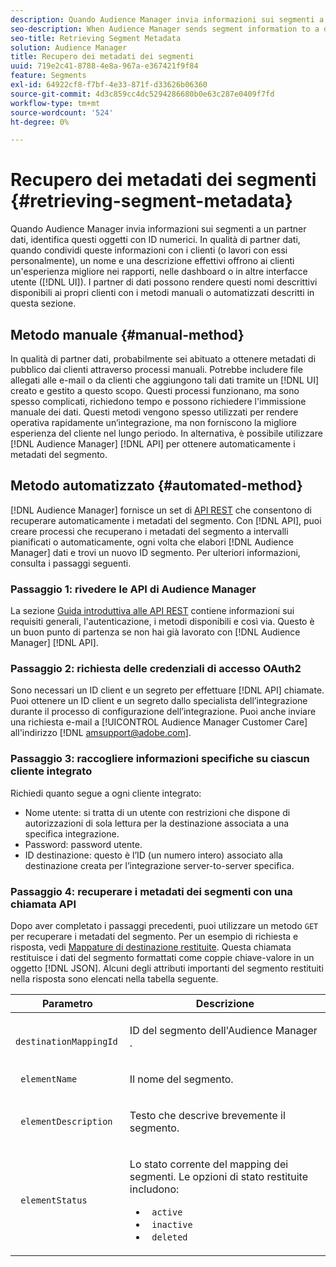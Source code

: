 ```yaml
---
description: Quando Audience Manager invia informazioni sui segmenti a un partner dati, identifica questi oggetti con ID numerici. In qualità di partner dati, quando condividi queste informazioni con i clienti (o lavori con essi personalmente), un nome e una descrizione effettivi offrono ai clienti un’esperienza migliore nei rapporti, nelle dashboard o in altre interfacce utente (interfaccia utente). I partner di dati possono rendere questi nomi descrittivi disponibili ai propri clienti con i metodi manuali o automatizzati descritti in questa sezione.
seo-description: When Audience Manager sends segment information to a data partner, it identifies these objects with numeric IDs. As a data partner, when you share this information with your customers (or work with it yourself), an actual name and description provide a better experience for customers in reports, dashboards, or other user interfaces (UI). Data partners can make these friendly names available to their customers with either the manual or automated methods described in this section.
seo-title: Retrieving Segment Metadata
solution: Audience Manager
title: Recupero dei metadati dei segmenti
uuid: 719e2c41-8788-4e8a-967a-e367421f9f84
feature: Segments
exl-id: 64922cf8-f7bf-4e33-871f-d33626b06360
source-git-commit: 4d3c859cc4dc5294286680b0e63c287e0409f7fd
workflow-type: tm+mt
source-wordcount: '524'
ht-degree: 0%

---
```


# Recupero dei metadati dei segmenti {#retrieving-segment-metadata}

Quando Audience Manager invia informazioni sui segmenti a un partner dati, identifica questi oggetti con ID numerici. In qualità di partner dati, quando condividi queste informazioni con i clienti (o lavori con essi personalmente), un nome e una descrizione effettivi offrono ai clienti un&#39;esperienza migliore nei rapporti, nelle dashboard o in altre interfacce utente ([!DNL UI]). I partner di dati possono rendere questi nomi descrittivi disponibili ai propri clienti con i metodi manuali o automatizzati descritti in questa sezione.

## Metodo manuale {#manual-method}

In qualità di partner dati, probabilmente sei abituato a ottenere metadati di pubblico dai clienti attraverso processi manuali. Potrebbe includere file allegati alle e-mail o da clienti che aggiungono tali dati tramite un [!DNL UI] creato e gestito a questo scopo. Questi processi funzionano, ma sono spesso complicati, richiedono tempo e possono richiedere l&#39;immissione manuale dei dati. Questi metodi vengono spesso utilizzati per rendere operativa rapidamente un’integrazione, ma non forniscono la migliore esperienza del cliente nel lungo periodo. In alternativa, è possibile utilizzare [!DNL Audience Manager] [!DNL API] per ottenere automaticamente i metadati del segmento.

## Metodo automatizzato {#automated-method}

[!DNL Audience Manager] fornisce un set di [API REST](../../api/rest-api-main/rest-api-main.md) che consentono di recuperare automaticamente i metadati del segmento. Con [!DNL API], puoi creare processi che recuperano i metadati del segmento a intervalli pianificati o automaticamente, ogni volta che elabori [!DNL Audience Manager] dati e trovi un nuovo ID segmento. Per ulteriori informazioni, consulta i passaggi seguenti.

### Passaggio 1: rivedere le API di Audience Manager

La sezione [Guida introduttiva alle API REST](../../api/rest-api-main/aam-api-getting-started.md) contiene informazioni sui requisiti generali, l&#39;autenticazione, i metodi disponibili e così via. Questo è un buon punto di partenza se non hai già lavorato con [!DNL Audience Manager] [!DNL API].

### Passaggio 2: richiesta delle credenziali di accesso OAuth2

Sono necessari un ID client e un segreto per effettuare [!DNL API] chiamate. Puoi ottenere un ID client e un segreto dallo specialista dell’integrazione durante il processo di configurazione dell’integrazione. Puoi anche inviare una richiesta e-mail a [!UICONTROL Audience Manager Customer Care] all&#39;indirizzo [!DNL amsupport@adobe.com].

### Passaggio 3: raccogliere informazioni specifiche su ciascun cliente integrato

Richiedi quanto segue a ogni cliente integrato:

* Nome utente: si tratta di un utente con restrizioni che dispone di autorizzazioni di sola lettura per la destinazione associata a una specifica integrazione.
* Password: password utente.
* ID destinazione: questo è l’ID (un numero intero) associato alla destinazione creata per l’integrazione server-to-server specifica.

### Passaggio 4: recuperare i metadati dei segmenti con una chiamata API

Dopo aver completato i passaggi precedenti, puoi utilizzare un metodo `GET` per recuperare i metadati del segmento. Per un esempio di richiesta e risposta, vedi [Mappature di destinazione restituite](../../api/rest-api-main/aam-api-destinations/aam-api-retrieve-destinations.md#return-dest-mappings). Questa chiamata restituisce i dati del segmento formattati come coppie chiave-valore in un oggetto [!DNL JSON]. Alcuni degli attributi importanti del segmento restituiti nella risposta sono elencati nella tabella seguente.

<table id="table_446384AE9A36408A9C570CB7DB72C3D6"> 
 <thead> 
  <tr> 
   <th colname="col1" class="entry"> Parametro </th> 
   <th colname="col2" class="entry"> Descrizione </th> 
  </tr> 
 </thead>
 <tbody> 
  <tr> 
   <td colname="col1"> <p> <code> destinationMappingId</code> </p> </td> 
   <td colname="col2"> <p>ID del segmento dell'Audience Manager <span class="keyword"></span>. </p> </td> 
  </tr> 
  <tr> 
   <td colname="col1"> <p> <code> elementName</code> </p> </td> 
   <td colname="col2"> <p>Il nome del segmento. </p> </td> 
  </tr> 
  <tr> 
   <td colname="col1"> <p> <code> elementDescription</code> </p> </td> 
   <td colname="col2"> <p>Testo che descrive brevemente il segmento. </p> </td> 
  </tr> 
  <tr> 
   <td colname="col1"> <p> <code> elementStatus</code> </p> </td> 
   <td colname="col2"> <p>Lo stato corrente del mapping dei segmenti. Le opzioni di stato restituite includono: </p> 
    <ul id="ul_BA3A1F5A773D4ECD9A1A3A1118BDDA8A"> 
     <li id="li_A12B858BD0AD4F35BCD50A4D113D86FF"> <code> active</code> </li> 
     <li id="li_98C04A861C2D4364B5FBD24498E8E9C5"> <code> inactive</code> </li> 
     <li id="li_1913A10948894FF3B507C0A3FE775CC1"> <code> deleted</code> </li> 
    </ul> </td> 
  </tr> 
 </tbody> 
</table>
